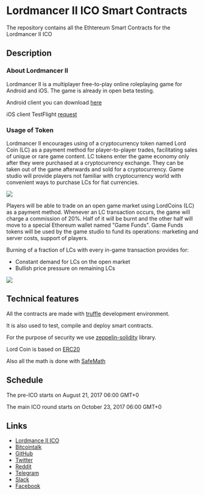 # Lordmancer II ICO Smart Contracts

The repository contains all the Ethtereum Smart Contracts for the Lordmancer II ICO

## Description

### About Lordmancer II

Lordmancer II is a multiplayer free-to-play online roleplaying game for Android and iOS. The game is already in open beta testing.

Android client you can download [here](https://yadi.sk/d/85zAOVhI3ErXSr)

iOS client TestFlight [request](http://eepurl.com/cWKQgf)

### Usage of Token

Lordmancer II encourages using of a cryptocurrency token named Lord Coin (LC) as a payment method for player-to-player trades, facilitating sales of unique or rare game content. LC tokens enter the game economy only after they were purchased at a cryptocurrency exchange. They can be taken out of the game afterwards and sold for a cryptocurrency. Game studio will provide players not familiar with cryptocurrency world with convenient ways to purchase LCs for fiat currencies.

<img src="https://static.tildacdn.com/tild6334-3532-4465-a335-353362363633/ico0.png">

Players will be able to trade on an open game market using LordCoins (LC) as a payment method. Whenever an LC transaction occurs, the game will charge a commission of 20%. Half of it will be burnt and the other half will move to a special Ethereum wallet named "Game Funds". Game Funds tokens will be used by the game studio to fund its operations: marketing and server costs, support of players.

Burning of a fraction of LCs with every in-game transaction provides for:
* Constant demand for LCs on the open market
* Bullish price pressure on remaining LCs

<img src="https://static.tildacdn.com/tild6533-3865-4330-b533-383765613733/ico2_en.png">

## Technical features

All the contracts are made with [truffle](truffle.readthedocs.io) development environment.

It is also used to test, compile and deploy smart contracts.

For the purpose of security we use [zeppelin-solidity](https://github.com/OpenZeppelin/zeppelin-solidity/) library.

Lord Coin is based on [ERC20](https://github.com/OpenZeppelin/zeppelin-solidity/blob/master/contracts/token/StandardToken.sol)

Also all the math is done with [SafeMath](https://github.com/OpenZeppelin/zeppelin-solidity/blob/master/contracts/math/SafeMath.sol)

## Schedule

The pre-ICO starts on August 21, 2017 06:00 GMT+0

The main ICO round starts on October 23, 2017 06:00 GMT+0

## Links

* [Lordmance II ICO](http://lordmancer2.io)
* [Bitcointalk](https://bitcointalk.org/index.php?topic=2059852)
* [GitHub](https://github.com/lm2-ico)
* [Twitter](https://twitter.com/LordmancerI)
* [Reddit](https://www.reddit.com/r/icocrypto/comments/6r44bk/new_ico_lordmancer_ii_the_first_mobile_mmo_rpg/)
* [Telegram](https://t.me/lm2ico)
* [Slack](https://join.slack.com/t/lordmancerico/shared_invite/MjIwNDE1NTI3ODA4LTE1MDE2NzY2NDEtNDYxYTA5NjIwNg)
* [Facebook](https://www.facebook.com/Lordmancer2/)
